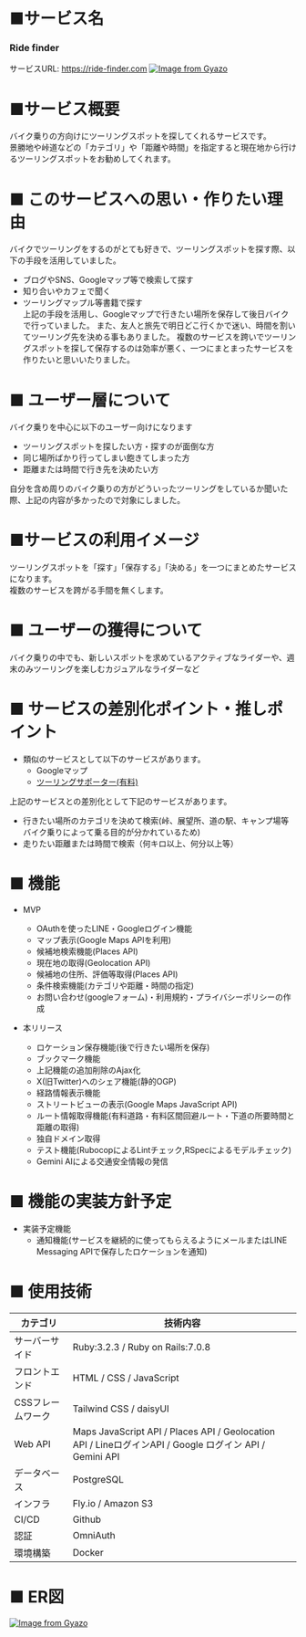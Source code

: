 # ■サービス名
### **Ride finder**   
サービスURL: https://ride-finder.com
[![Image from Gyazo](https://i.gyazo.com/c1c780894d988f3f1bb9dc9975599ce7.png)](https://gyazo.com/c1c780894d988f3f1bb9dc9975599ce7)

# ■サービス概要  
バイク乗りの方向けにツーリングスポットを探してくれるサービスです。  
景勝地や峠道などの「カテゴリ」や「距離や時間」を指定すると現在地から行けるツーリングスポットをお勧めしてくれます。

# ■ このサービスへの思い・作りたい理由  
バイクでツーリングをするのがとても好きで、ツーリングスポットを探す際、以下の手段を活用していました。  
- ブログやSNS、Googleマップ等で検索して探す
- 知り合いやカフェで聞く
- ツーリングマップル等書籍で探す  
上記の手段を活用し、Googleマップで行きたい場所を保存して後日バイクで行っていました。
また、友人と旅先で明日どこ行くかで迷い、時間を割いてツーリング先を決める事もありました。
複数のサービスを跨いでツーリングスポットを探して保存するのは効率が悪く、一つにまとまったサービスを作りたいと思いいたりました。  

# ■ ユーザー層について  
バイク乗りを中心に以下のユーザー向けになります  
- ツーリングスポットを探したい方・探すのが面倒な方
- 同じ場所ばかり行ってしまい飽きてしまった方
- 距離または時間で行き先を決めたい方

自分を含め周りのバイク乗りの方がどういったツーリングをしているか聞いた際、上記の内容が多かったので対象にしました。  

# ■サービスの利用イメージ  
ツーリングスポットを「探す」「保存する」「決める」を一つにまとめたサービスになります。  
複数のサービスを跨がる手間を無くします。

# ■ ユーザーの獲得について  
バイク乗りの中でも、新しいスポットを求めているアクティブなライダーや、週末のみツーリングを楽しむカジュアルなライダーなど

# ■ サービスの差別化ポイント・推しポイント
- 類似のサービスとして以下のサービスがあります。
  - Googleマップ
  - [ツーリングサポーター(有料)](https://play.google.com/store/apps/details?id=com.navitime.local.bike&hl=ja&gl=US&pli=1)

上記のサービスとの差別化として下記のサービスがあります。
- 行きたい場所のカテゴリを決めて検索(峠、展望所、道の駅、キャンプ場等バイク乗りによって乗る目的が分かれているため)
- 走りたい距離または時間で検索（何キロ以上、何分以上等）

# ■ 機能
- MVP
  - OAuthを使ったLINE・Googleログイン機能
  - マップ表示(Google Maps APIを利用)
  - 候補地検索機能(Places API)
  - 現在地の取得(Geolocation API)
  - 候補地の住所、評価等取得(Places API)
  - 条件検索機能(カテゴリや距離・時間の指定)
  - お問い合わせ(googleフォーム)・利用規約・プライバシーポリシーの作成
 
- 本リリース
  - ロケーション保存機能(後で行きたい場所を保存)
  - ブックマーク機能
  - 上記機能の追加削除のAjax化
  - X(旧Twitter)へのシェア機能(静的OGP)
  - 経路情報表示機能
  - ストリートビューの表示(Google Maps JavaScript API)
  - ルート情報取得機能(有料道路・有料区間回避ルート・下道の所要時間と距離の取得)
  - 独自ドメイン取得
  - テスト機能(RubocopによるLintチェック,RSpecによるモデルチェック)
  - Gemini AIによる交通安全情報の発信
  
# ■ 機能の実装方針予定
- 実装予定機能
  - 通知機能(サービスを継続的に使ってもらえるようにメールまたはLINE Messaging APIで保存したロケーションを通知)
 

# ■ 使用技術
| カテゴリ | 技術内容 |
| ---- | ---- |
| サーバーサイド | Ruby:3.2.3 / Ruby on Rails:7.0.8 |
| フロントエンド | HTML / CSS / JavaScript |
| CSSフレームワーク | Tailwind CSS / daisyUI |
| Web API | Maps JavaScript API / Places API / Geolocation API / LineログインAPI / Google ログイン API / Gemini API |
| データベース | PostgreSQL |
| インフラ | Fly.io / Amazon S3 |
| CI/CD | Github |
| 認証 | OmniAuth |
| 環境構築 | Docker |



# ■ ER図
[![Image from Gyazo](https://i.gyazo.com/6737c86e223b4c252f61210ee25dcce0.png)](https://gyazo.com/6737c86e223b4c252f61210ee25dcce0)
